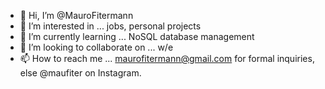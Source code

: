 - 👋 Hi, I’m @MauroFitermann
- 👀 I’m interested in ... jobs, personal projects
- 🌱 I’m currently learning ... NoSQL database management
- 💞️ I’m looking to collaborate on ... w/e 
- 📫 How to reach me ... maurofitermann@gmail.com for formal inquiries, else @maufiter on Instagram.

<!---
MauroFitermann/MauroFitermann is a ✨ special ✨ repository because its `README.md` (this file) appears on your GitHub profile.
You can click the Preview link to take a look at your changes.
--->
